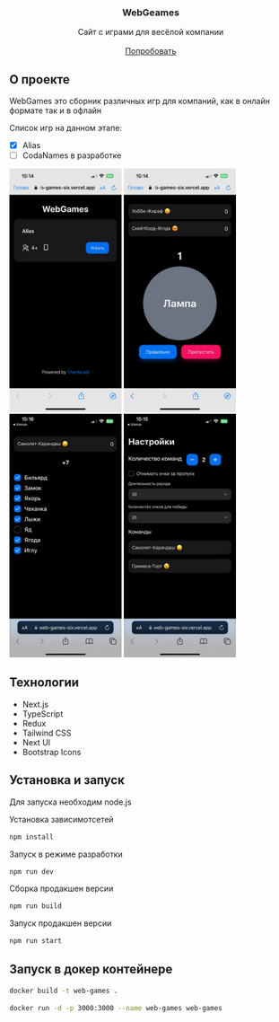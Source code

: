 <p align="center">
  <h3 align="center">WebGeames</h3>

  <p align="center">
    Сайт с играми для весёлой компании
    <br/>
    <br/>
    <a href="https://web-games-six.vercel.app/alias">Попробовать</a>
  </p>
</p>

<h2>О проекте</h2>
<div>
  <p>WebGames это сборник различных игр для компаний, как в онлайн формате так и в офлайн</p>
  <p>Список игр на данном этапе:</p>

- [x] Alias
- [ ] CodaNames в разработке
</div>

<div>
  <img width="200" src="https://github.com/TheHarald/web-games/blob/preview-images/images/photo_1.jpg"/>
  <img width="200" src="https://github.com/TheHarald/web-games/blob/preview-images/images/photo_2.jpg"/>
  <img width="200" src="https://github.com/TheHarald/web-games/blob/preview-images/images/photo_3.jpg"/>
  <img width="200" src="https://github.com/TheHarald/web-games/blob/preview-images/images/photo_4.jpg"/>
</div>


<h2>Технологии</h2>
<ul>
  <li>Next.js</li>
  <li>TypeScript</li>
  <li>Redux</li>
  <li>Tailwind CSS</li>
  <li>Next UI</li>
  <li>Bootstrap Icons</li>
</ul>
  
<h2>Установка и запуск</h2>
<p>Для запуска необходим node.js</p>

<p>Установка зависимотсетей</p>

```bash
npm install
```
<p>Запуск в режиме разработки</p>

```bash
npm run dev
```

<p>Сборка продакшен версии</p>

```bash
npm run build
```

<p>Запуск продакшен версии</p>

```bash
npm run start
```


<h2>Запуск в докер контейнере</h2>

```bash
docker build -t web-games .
```

```bash
docker run -d -p 3000:3000 --name web-games web-games
```
